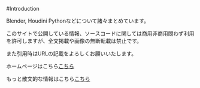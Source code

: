 #Introduction

Blender, Houdini Pythonなどについて諸々まとめています。

このサイトで公開している情報、ソースコードに関しては商用非商用問わず利用を許可しますが、全文掲載や画像の無断転載は禁止です。

また引用時はURLの記載をよろしくお願いいたします。

ホームページはこちら[こちら](https://ymgmcmc.com)

もっと散文的な情報はこちら[こちら](https://scrapbox.io/ymgmcmc/)
